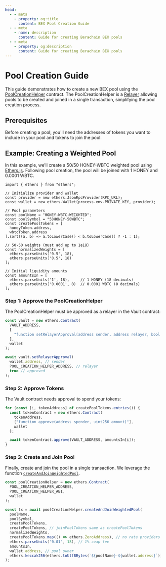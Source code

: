 ```yaml
---
head:
  - - meta
    - property: og:title
      content: BEX Pool Creation Guide
  - - meta
    - name: description
      content: Guide for creating Berachain BEX pools
  - - meta
    - property: og:description
      content: Guide for creating Berachain BEX pools
---
```


<script setup>
  import config from '@berachain/config/constants.json';
</script>

# Pool Creation Guide

This guide demonstrates how to create a new BEX pool using the [PoolCreationHelper](/developers/contracts/factory/pool-creation-helper) contract. The PoolCreationHelper is a [Relayer](/developers/contracts/relayers) allowing pools to be created and joined in a single transaction, simplifying the pool creation process.

## Prerequisites

Before creating a pool, you'll need the addresses of tokens you want to include in your pool and tokens to join the pool.

## Example: Creating a Weighted Pool

In this example, we'll create a 50/50 HONEY-WBTC weighted pool using [Ethers.js](https://docs.ethers.org/v6/). Following pool creation, the pool will be joined with 1 HONEY and 0.0001 WBTC.

```js-vue
import { ethers } from "ethers";

// Initialize provider and wallet
const provider = new ethers.JsonRpcProvider(RPC_URL);
const wallet = new ethers.Wallet(process.env.PRIVATE_KEY, provider);

// Pool parameters
const poolName = "HONEY-WBTC-WEIGHTED";
const poolSymbol = "50HONEY-50WBTC";
const createPoolTokens = [
  honeyToken.address,
  wbtcToken.address
].sort((a, b) => a.toLowerCase() < b.toLowerCase() ? -1 : 1);

// 50-50 weights (must add up to 1e18)
const normalizedWeights = [
  ethers.parseUnits('0.5', 18),
  ethers.parseUnits('0.5', 18)
];

// Initial liquidity amounts
const amountsIn = [
  ethers.parseUnits('1', 18),     // 1 HONEY (18 decimals)
  ethers.parseUnits('0.0001', 8)  // 0.0001 WBTC (8 decimals)
];
```

### Step 1: Approve the PoolCreationHelper

The PoolCreationHelper must be approved as a relayer in the Vault contract:

```js
const vault = new ethers.Contract(
  VAULT_ADDRESS,
  [
    "function setRelayerApproval(address sender, address relayer, bool approved)",
  ],
  wallet
);

await vault.setRelayerApproval(
  wallet.address, // sender
  POOL_CREATION_HELPER_ADDRESS, // relayer
  true // approved
);
```

### Step 2: Approve Tokens

The Vault contract needs approval to spend your tokens:

```js
for (const [i, tokenAddress] of createPoolTokens.entries()) {
  const tokenContract = new ethers.Contract(
    tokenAddress,
    ["function approve(address spender, uint256 amount)"],
    wallet
  );

  await tokenContract.approve(VAULT_ADDRESS, amountsIn[i]);
}
```

### Step 3: Create and Join Pool

Finally, create and join the pool in a single transaction. We leverage the function [`createAndJoinWeightedPool`](/developers/contracts/factory/pool-creation-helper#createandjoinweightedpool).

```js
const poolCreationHelper = new ethers.Contract(
  POOL_CREATION_HELPER_ADDRESS,
  POOL_CREATION_HELPER_ABI,
  wallet
);

const tx = await poolCreationHelper.createAndJoinWeightedPool(
  poolName,
  poolSymbol,
  createPoolTokens,
  createPoolTokens, // joinPoolTokens same as createPoolTokens
  normalizedWeights,
  createPoolTokens.map(() => ethers.ZeroAddress), // no rate providers
  ethers.parseUnits("0.01", 18), // 1% swap fee
  amountsIn,
  wallet.address, // pool owner
  ethers.keccak256(ethers.toUtf8Bytes(`${poolName}-${wallet.address}`)) // salt
);
```
